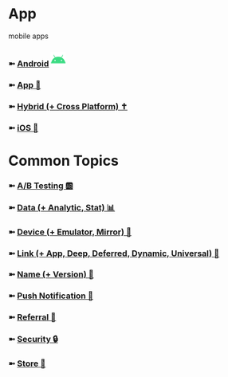 # App
mobile apps

### ➼ [Android](Android) <a href="/Design"><img src="!/icon-android-30x30.png"/></a>
### ➼ [App 📱](App)
### ➼ [Hybrid (+ Cross Platform) ✝️](Hybrid)
### ➼ [iOS 🍏](iOS)

# Common Topics

### ➼ [A/B Testing 🆎](AB)
### ➼ [Data (+ Analytic, Stat) 📊](Data)
### ➼ [Device (+ Emulator, Mirror) 📱](Device)
### ➼ [Link (+ App, Deep, Deferred, Dynamic, Universal) 🔗](Link)
### ➼ [Name (+ Version) 📛](Name)
### ➼ [Push Notification 🔔](Push)
### ➼ [Referral 🤝](Referral)
### ➼ [Security 🔒](Security)
### ➼ [Store 🏪](Store)

